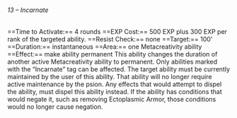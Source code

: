 ###### 13 – Incarnate
==Time to Activate:== 4 rounds
==EXP Cost:== 500 EXP plus 300 EXP per rank of the targeted ability.
==Resist Check:== none
==Target:== 100’
==Duration:== instantaneous
==Area:== one Metacreativity ability
==Effect:== make ability permanent
This ability changes the duration of another active Metacreativity ability to permanent. Only abilities marked with the “Incarnate” tag can be affected. The target ability must be currently maintained by the user of this ability. That ability will no longer require active maintenance by the psion. Any effects that would attempt to dispel the ability, must dispel this ability instead. If the ability has conditions that would negate it, such as removing Ectoplasmic Armor, those conditions would no longer cause negation.
